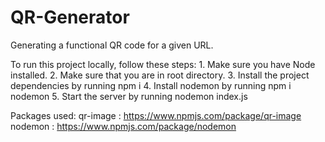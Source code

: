 # QR-Generator
Generating a functional QR code for a given URL.

To run this project locally, follow these steps:
    1. Make sure you have Node installed.
    2. Make sure that you are in root directory.
    3. Install the project dependencies by running npm i
    4. Install nodemon by running npm i nodemon
    5. Start the server by running nodemon index.js

Packages used:
qr-image : https://www.npmjs.com/package/qr-image
nodemon : https://www.npmjs.com/package/nodemon